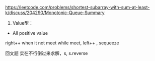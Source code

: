 https://leetcode.com/problems/shortest-subarray-with-sum-at-least-k/discuss/204290/Monotonic-Queue-Summary

 1. Value型：
 
 - All positive value 
 
 right++ when it not meet
 while meet, left++ , sequeeze
 
 
 
 回文题
 实在不行倒过来求解，s, s.reverse